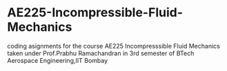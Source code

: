 # AE225-Incompressible-Fluid-Mechanics
coding asignments for the course AE225 Incompresssible Fluid Mechanics
taken under Prof.Prabhu Ramachandran in 3rd semester of BTech Aerospace Engineering,IIT Bombay
